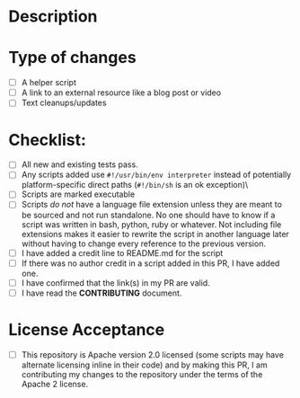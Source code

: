 <!--- Provide a general summary of your changes in the Title above -->

# Description

<!--- Describe your changes in detail -->

# Type of changes

<!--- What types of changes does your submission introduce? Put an `x` in all the boxes that apply: -->

- [ ] A helper script
- [ ] A link to an external resource like a blog post or video
- [ ] Text cleanups/updates

# Checklist:

<!--- Go over all the following points, and put an `x` in all the boxes that apply. -->
<!--- If you're unsure about any of these, don't hesitate to ask. I'm happy to help! -->

- [ ] All new and existing tests pass.
- [ ] Any scripts added use `#!/usr/bin/env interpreter` instead of potentially platform-specific direct paths (`#!/bin/sh` is an ok exception)\
- [ ] Scripts are marked executable
- [ ] Scripts _do not_ have a language file extension unless they are meant to be sourced and not run standalone. No one should have to know if a script was written in bash, python, ruby or whatever. Not including file extensions makes it easier to rewrite the script in another language later without having to change every reference to the previous version.
- [ ] I have added a credit line to README.md for the script
- [ ] If there was no author credit in a script added in this PR, I have added one.
- [ ] I have confirmed that the link(s) in my PR are valid.
- [ ] I have read the **CONTRIBUTING** document.

# License Acceptance

- [ ] This repository is Apache version 2.0 licensed (some scripts may have alternate licensing inline in their code) and by making this PR, I am contributing my changes to the repository under the terms of the Apache 2 license.
